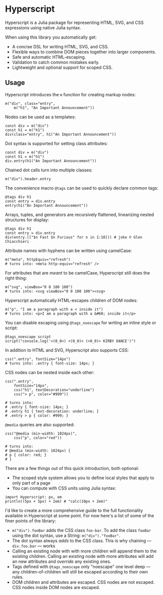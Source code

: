 # Hyperscript

Hyperscript is a Julia package for representing HTML, SVG, and CSS expressions using native Julia syntax.

When using this library you automatically get:

* A concise DSL for writing HTML, SVG, and CSS.
* Flexible ways to combine DOM pieces together into larger components.
* Safe and automatic HTML-escaping.
* Validation to catch common mistakes early.
* Lightweight and optional support for scoped CSS.

## Usage

Hyperscript introduces the `m` function for creating markup nodes:

```
m("div", class="entry",
    m("h1", "An Important Announcement"))
```

Nodes can be used as a templates:

```
const div = m("div")
const h1 = m("h1")
div(class="entry", h1("An Important Announcement"))
```

Dot syntax is supported for setting class attributes:

```
const div = m("div")
const h1 = m("h1")
div.entry(h1("An Important Announcement"))
```

Chained dot calls turn into multiple classes:

```
m("div").header.entry
```

The convenience macro `@tags` can be used to quickly declare common tags:

```
@tags div h1
const entry = div.entry
entry(h1("An Important Announcement"))
```

Arrays, tuples, and generators are recursively flattened, linearizing nested structures for display:

```
@tags div h1
const entry = div.entry
div(entry.(["$n Fast $n Furious" for n in 1:10])) # joke © Glen Chiacchieri
```

Attribute names with hyphens can be written using camelCase:

```
m("meta", httpEquiv="refresh")
# turns into: <meta http-equiv="refresh" />
```

For attributes that are _meant_ to be camelCase, Hyperscript still does the right thing:

```
m("svg", viewBox="0 0 100 100")
# turns into: <svg viewBox="0 0 100 100"><svg>
```

Hyperscript automatically HTML-escapes children of DOM nodes:

```
m("p", "I am a paragraph with a < inside it")
# turns into: <p>I am a paragraph with a &#60; inside it</p>
```

You can disable escaping using `@tags_noescape` for writing an inline style or script:

```
@tags_noescape script
script("console.log('<(0_0<) <(0_0)> (>0_0)> KIRBY DANCE')")
```

In addition to HTML and SVG, Hyperscript also supports CSS:

```
css(".entry", fontSize="14px")
# turns into: .entry { font-size: 14px; }
```

CSS nodes can be nested inside each other:

```
css(".entry",
    fontSize="14px",
    css("h1", textDecoration="underline")
    css("> p", color="#999"))

# turns into:
# .entry { font-size: 14px; }
# .entry h1 { text-decoration: underline; }
# .entry > p { color: #999; }
```

`@media` queries are also supported:

```
css("@media (min-width: 1024px)",
    css("p", color="red"))

# turns into:
# @media (min-width: 1024px) {
# p { color: red; }
# }
```

There are a few things out of this quick introduction, both optional:

* The scoped style system allows you to define local styles that apply to only part of a page
* You can compute with CSS units using Julia syntax: 

```
import Hyperscript: px, em
println((5px + 5px) + 2em) # "calc(10px + 2em)"
```

I'd like to create a more comprehensive guide to the full functionality available in Hyperscript at some point. For now here's a list of some of the finer points of the library:

* `m("div").fooBar` adds the CSS class `foo-bar`. To add the class `fooBar` using the dot syntax, use a String: `m("div")."fooBar"`.
* The dot syntax always _adds_ to the CSS class. This is why chaining — `div.foo.bar` — works
* Calling an existing node with with more children will append them to the existing children. Calling an existing node with more attributes will add an new attributes and _override_ any existing ones.
* Tags defined with `@tags_noescape` only "noescape" one level deep — any children-of-children will still be escaped according to their own rules.
* DOM children and attributes are escaped. CSS nodes are not escaped. CSS nodes inside DOM nodes are escaped.